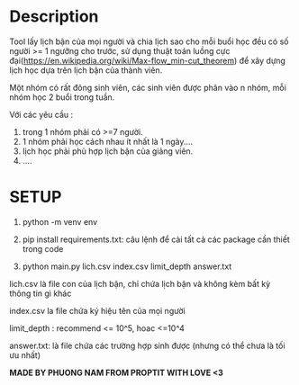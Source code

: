 # Description

Tool lấy lịch bận của mọi người và chia lịch sao cho mỗi buổi học đều có số người >= 1 ngưỡng cho trước, sử dụng thuật toán luồng cực đại(https://en.wikipedia.org/wiki/Max-flow_min-cut_theorem) để xây dựng lịch học dựa trên lịch bận của thành viên.

Một nhóm có rất đông sinh viên, các sinh viên được phân vào n nhóm, mỗi nhóm học 2 buổi trong tuần.

Với các yêu cầu : 

1. trong 1 nhóm phải có >=7 người.
2. 1 nhóm phải học cách nhau ít nhất là 1 ngày....
3. lịch học phải phù hợp lịch bận của giảng viên.
4. ....

# SETUP

1. python -m venv env

2. pip install requirements.txt: câu lệnh để cài tất cả các package cần thiết trong code

5. python main.py lich.csv index.csv limit_depth answer.txt

lich.csv là file con của lịch bận, chỉ chứa lịch bận và không kèm bất kỳ thông tin gì khác

index.csv la file chứa ký hiệu tên của mọi người

limit_depth : recommend <= 10^5, hoac <=10^4

answer.txt: là file chứa các trường hợp sinh được (nhưng có thể chưa là tối ưu nhất)

**MADE BY PHUONG NAM FROM PROPTIT WITH LOVE <3**
